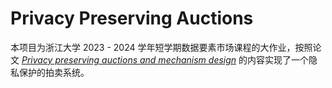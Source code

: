 # Privacy Preserving Auctions

本项目为浙江大学 2023 - 2024 学年短学期数据要素市场课程的大作业，按照论文 [*Privacy preserving auctions and mechanism design*](https://dl.acm.org/doi/abs/10.1145/336992.337028) 的内容实现了一个隐私保护的拍卖系统。
